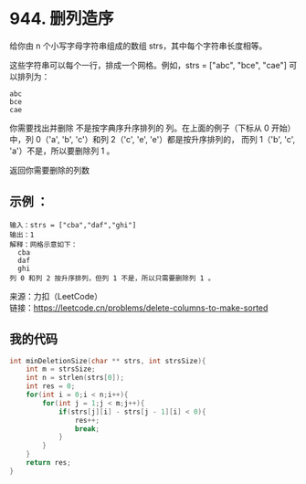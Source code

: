 # 944. 删列造序
给你由 n 个小写字母字符串组成的数组 strs，其中每个字符串长度相等。

这些字符串可以每个一行，排成一个网格。例如，strs = ["abc", "bce", "cae"] 可以排列为：
```
abc
bce
cae
```
你需要找出并删除 不是按字典序升序排列的 列。在上面的例子（下标从 0 开始）中，列 0（'a', 'b', 'c'）和列 2（'c', 'e', 'e'）都是按升序排列的，
而列 1（'b', 'c', 'a'）不是，所以要删除列 1 。

返回你需要删除的列数

## 示例 ：

```
输入：strs = ["cba","daf","ghi"]
输出：1
解释：网格示意如下：
  cba
  daf
  ghi
列 0 和列 2 按升序排列，但列 1 不是，所以只需要删除列 1 。
```

来源：力扣（LeetCode）  
链接：https://leetcode.cn/problems/delete-columns-to-make-sorted
## 我的代码

```C
int minDeletionSize(char ** strs, int strsSize){
    int m = strsSize;
    int n = strlen(strs[0]);
    int res = 0;
    for(int i = 0;i < n;i++){
        for(int j = 1;j < m;j++){
            if(strs[j][i] - strs[j - 1][i] < 0){
                res++;
                break;
            }
        }
    }
    return res;
}
```

